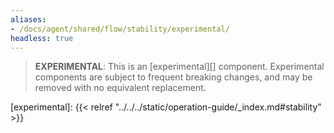 ```yaml
---
aliases:
- /docs/agent/shared/flow/stability/experimental/
headless: true
---
```


> **EXPERIMENTAL**: This is an [experimental][] component. Experimental
> components are subject to frequent breaking changes, and may be removed with
> no equivalent replacement.

[experimental]: {{< relref "../../../static/operation-guide/_index.md#stability" >}}
